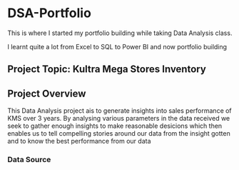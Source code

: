 # DSA-Portfolio

This is where I started my portfolio building while taking Data Analysis class.

I learnt quite a lot from Excel to SQL to Power BI and now portfolio building

## Project Topic: Kultra Mega Stores Inventory
## Project Overview
This Data Analysis project ais to generate insights into sales performance of KMS over 3 years. By analysing various parameters in the data received we seek to gather enough insights to make reasonable desicions which then enables us to tell compelling stories around our data from the insight gotten and to know the best performance from our data

### Data Source
